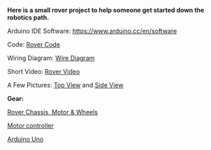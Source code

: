 <b>Here is a small rover project to help someone get started down the robotics path.</b>

  Arduino IDE Software: https://www.arduino.cc/en/software

  Code:   <a href="https://github.com/kdavis51/rover/blob/main/Rover.ino">Rover Code</a>

  Wiring Diagram: <a href="https://github.com/kdavis51/rover/blob/main/Rover_WireDiagram.jpg">Wire Diagram</a>

  Short Video: <a href="https://github.com/kdavis51/rover/blob/main/Rover_Video.MOV">Rover Video</a>

  A Few Pictures: 
  <a href="https://github.com/kdavis51/rover/blob/main/Rover_Top.jpg">Top View</a> and 
  <a href="https://github.com/kdavis51/rover/blob/main/Rover_Side.jpg">Side View</a>
                

<b>Gear:</b>

<a href="https://www.amazon.com/perseids-Chassis-Encoder-Wheels-Battery/dp/B07DNYQ3PX/ref=sr_1_10?crid=1DK5FXISE84JL&keywords=robotics+gear+box&qid=1663242358&sprefix=robotics+gear+box%2Caps%2C90&sr=8-10">Rover Chassis, Motor & Wheels</a>

<a href="https://www.amazon.com/Qunqi-Controller-Module-Stepper-Arduino/dp/B014KMHSW6/ref=sr_1_5?crid=132OQCY6SOKRE&keywords=L298n&qid=1663242479&sprefix=l298n%2Caps%2C77&sr=8-5">Motor controller</a>

<a href="https://www.amazon.com/Arduino-A000066-ARDUINO-UNO-R3/dp/B008GRTSV6/ref=sr_1_3?crid=DPMGMFPIS1XD&keywords=arduino+uno&qid=1663242549&sprefix=arduino+uno%2Caps%2C86&sr=8-3">Arduino Uno</a>
